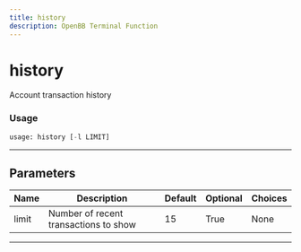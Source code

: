 ```yaml
---
title: history
description: OpenBB Terminal Function
---
```


# history

Account transaction history

### Usage

```python
usage: history [-l LIMIT]
```

---

## Parameters

| Name | Description | Default | Optional | Choices |
| ---- | ----------- | ------- | -------- | ------- |
| limit | Number of recent transactions to show | 15 | True | None |
---

